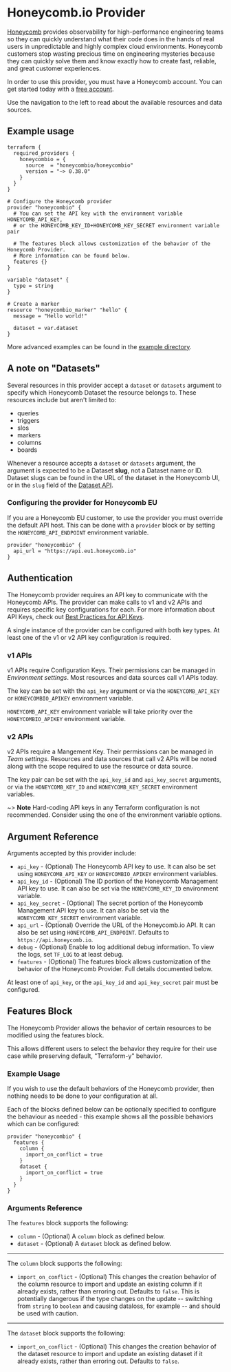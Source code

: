# Honeycomb.io Provider

[Honeycomb](https://honeycomb.io) provides observability for high-performance engineering teams so they can quickly understand what their code does in the hands of real users in unpredictable and highly complex cloud environments.
Honeycomb customers stop wasting precious time on engineering mysteries because they can quickly solve them and know exactly how to create fast, reliable, and great customer experiences.

In order to use this provider, you must have a Honeycomb account. You can get started today with a [free account](http://ui.honeycomb.io/signup?&utm_source=terraform&utm_medium=partner&utm_campaign=signup&utm_keyword=&utm_content=free-product-signup).

Use the navigation to the left to read about the available resources and data sources.

## Example usage

```hcl
terraform {
  required_providers {
    honeycombio = {
      source  = "honeycombio/honeycombio"
      version = "~> 0.38.0"
    }
  }
}

# Configure the Honeycomb provider
provider "honeycombio" {
  # You can set the API key with the environment variable HONEYCOMB_API_KEY,
  # or the HONEYCOMB_KEY_ID+HONEYCOMB_KEY_SECRET environment variable pair

  # The features block allows customization of the behavior of the Honeycomb Provider.
  # More information can be found below.
  features {}
}

variable "dataset" {
  type = string
}

# Create a marker
resource "honeycombio_marker" "hello" {
  message = "Hello world!"

  dataset = var.dataset
}
```

More advanced examples can be found in the [example directory](https://github.com/honeycombio/terraform-provider-honeycombio/tree/main/example).

## A note on "Datasets"

Several resources in this provider accept a `dataset` or `datasets` argument to specify which Honeycomb Dataset the resource belongs to.
These resources include but aren't limited to:
* queries
* triggers
* slos
* markers
* columns
* boards

Whenever a resource accepts a `dataset` or `datasets` argument, the argument is expected to be a Dataset **slug**, not a Dataset name or ID.
Dataset slugs can be found in the URL of the dataset in the Honeycomb UI, or in the `slug` field of the [Dataset API](https://api-docs.honeycomb.io/api/datasets/createdataset#datasets/createdataset/t=response&c=200&path=slug).

### Configuring the provider for Honeycomb EU

If you are a Honeycomb EU customer, to use the provider you must override the default API host.
This can be done with a `provider` block or by setting the `HONEYCOMB_API_ENDPOINT` environment variable.

```hcl
provider "honeycombio" {
  api_url = "https://api.eu1.honeycomb.io"
}
```

## Authentication

The Honeycomb provider requires an API key to communicate with the Honeycomb APIs.
The provider can make calls to v1 and v2 APIs and requires specific key configurations for each.
For more information about API Keys, check out [Best Practices for API Keys](https://docs.honeycomb.io/get-started/best-practices/api-keys/).

A single instance of the provider can be configured with both key types.
At least one of the v1 or v2 API key configuration is required.

### v1 APIs

v1 APIs require Configuration Keys.
Their permissions can be managed in _Environment settings_.
Most resources and data sources call v1 APIs today.

The key can be set with the `api_key` argument or via the `HONEYCOMB_API_KEY` or `HONEYCOMBIO_APIKEY` environment variable.

`HONEYCOMB_API_KEY` environment variable will take priority over the `HONEYCOMBIO_APIKEY` environment variable.

### v2 APIs

v2 APIs require a Mangement Key.
Their permissions can be managed in _Team settings_.
Resources and data sources that call v2 APIs will be noted along with the scope required to use the resource or data source.

The key pair can be set with the `api_key_id` and `api_key_secret` arguments, or via the `HONEYCOMB_KEY_ID` and `HONEYCOMB_KEY_SECRET` environment variables.

~> **Note** Hard-coding API keys in any Terraform configuration is not recommended. Consider using the one of the environment variable options.

## Argument Reference

Arguments accepted by this provider include:

* `api_key` - (Optional) The Honeycomb API key to use. It can also be set using `HONEYCOMB_API_KEY` or `HONEYCOMBIO_APIKEY` environment variables.
* `api_key_id` - (Optional) The ID portion of the Honeycomb Management API key to use. It can also be set via the `HONEYCOMB_KEY_ID` environment variable.
* `api_key_secret` - (Optional) The secret portion of the Honeycomb Management API key to use. It can also be set via the `HONEYCOMB_KEY_SECRET` environment variable.
* `api_url` - (Optional) Override the URL of the Honeycomb.io API. It can also be set using `HONEYCOMB_API_ENDPOINT`. Defaults to `https://api.honeycomb.io`.
* `debug` - (Optional) Enable to log additional debug information. To view the logs, set `TF_LOG` to at least debug.
* `features` - (Optional) The features block allows customization of the behavior of the Honeycomb Provider. Full details documented below.

At least one of `api_key`, or the `api_key_id` and `api_key_secret` pair must be configured.

## Features Block

The Honeycomb Provider allows the behavior of certain resources to be modified using the features block.

This allows different users to select the behavior they require for their use case while preserving default, "Terraform-y" behavior.

### Example Usage

If you wish to use the default behaviors of the Honeycomb provider, then nothing needs to be done to your configuration at all.

Each of the blocks defined below can be optionally specified to configure the behaviour as needed - this example shows all the possible behaviors which can be configured:

```hcl
provider "honeycombio" {
  features {
    column {
      import_on_conflict = true
    }
    dataset {
      import_on_conflict = true
    }
  }
}
```

### Arguments Reference

The `features` block supports the following:

* `column` - (Optional) A `column` block as defined below.
* `dataset` - (Optional) A `dataset` block as defined below.

---
The `column` block supports the following:
* `import_on_conflict` - (Optional) This changes the creation behavior of the column resource to import and update an existing column if it already exists, rather than erroring out. Defaults to `false`.
    This is potentially dangerous if the type changes on the update -- switching from `string` to `boolean` and causing dataloss, for example -- and should be used with caution.

---
The `dataset` block supports the following:
* `import_on_conflict` - (Optional) This changes the creation behavior of the dataset resource to import and update an existing dataset if it already exists, rather than erroring out. Defaults to `false`.
